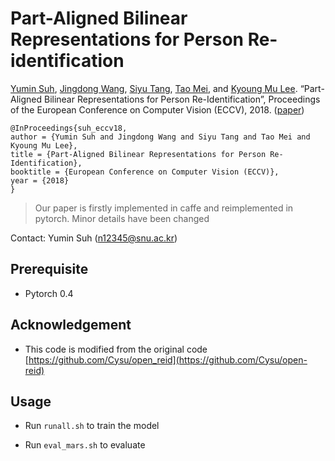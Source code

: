 # Part-Aligned Bilinear Representations for Person Re-identification

[Yumin Suh](https://cv.snu.ac.kr/~ysuh), 
[Jingdong Wang](https://jingdongwang2017.github.io/), 
[Siyu Tang](https://ps.is.tuebingen.mpg.de/person/stang), 
[Tao Mei](https://sites.google.com/view/tao-mei), 
and [Kyoung Mu Lee](https://cv.snu.ac.kr/~kmlee). “Part-Aligned Bilinear Representations for Person Re-Identification”, Proceedings of the European Conference on Computer Vision (ECCV), 2018.
([paper](https://cv.snu.ac.kr/publication/conf/2018/reid_eccv18.pdf))

```
@InProceedings{suh_eccv18,
author = {Yumin Suh and Jingdong Wang and Siyu Tang and Tao Mei and Kyoung Mu Lee},
title = {Part-Aligned Bilinear Representations for Person Re-Identification},
booktitle = {European Conference on Computer Vision (ECCV)},
year = {2018}
}
```

>Our paper is firstly implemented in caffe and reimplemented in pytorch. Minor details have been changed

Contact: Yumin Suh (n12345@snu.ac.kr)

## Prerequisite
- Pytorch 0.4

## Acknowledgement
- This code is modified from the original code [https://github.com/Cysu/open_reid](https://github.com/Cysu/open-reid)

## Usage

- Run `runall.sh` to train the model

- Run `eval_mars.sh` to evaluate
